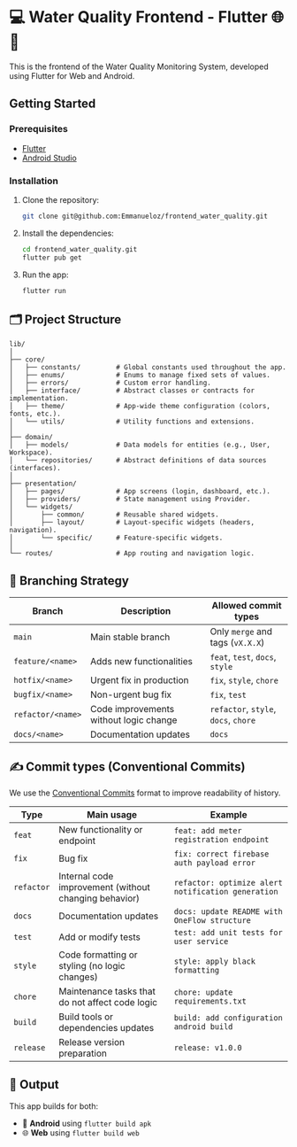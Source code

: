 # 💻 Water Quality Frontend - Flutter 🌐📱

This is the frontend of the Water Quality Monitoring System, developed using Flutter for Web and Android.

## Getting Started

### Prerequisites

- [Flutter](https://docs.flutter.dev/get-started/install)
- [Android Studio](https://developer.android.com/studio)

### Installation

1. Clone the repository:

   ```bash
   git clone git@github.com:Emmanueloz/frontend_water_quality.git
   ```

2. Install the dependencies:

   ```bash
   cd frontend_water_quality.git
   flutter pub get
   ```

3. Run the app:

   ```bash
   flutter run
   ```

## 🗂️ Project Structure

```plaintext
lib/
│
├── core/
│   ├── constants/         # Global constants used throughout the app.
│   ├── enums/             # Enums to manage fixed sets of values.
│   ├── errors/            # Custom error handling.
│   ├── interface/         # Abstract classes or contracts for implementation.
│   ├── theme/             # App-wide theme configuration (colors, fonts, etc.).
│   └── utils/             # Utility functions and extensions.
│
├── domain/
│   ├── models/            # Data models for entities (e.g., User, Workspace).
│   └── repositories/      # Abstract definitions of data sources (interfaces).
│
├── presentation/
│   ├── pages/             # App screens (login, dashboard, etc.).
│   ├── providers/         # State management using Provider.
│   └── widgets/
│       ├── common/        # Reusable shared widgets.
│       ├── layout/        # Layout-specific widgets (headers, navigation).
│       └── specific/      # Feature-specific widgets.
│
└── routes/                # App routing and navigation logic.
```

## 🌿 Branching Strategy

| Branch            | Description                            | Allowed commit types                 |
| ----------------- | -------------------------------------- | ------------------------------------ |
| `main`            | Main stable branch                     | Only `merge` and tags (`vX.X.X`)     |
| `feature/<name>`  | Adds new functionalities               | `feat`, `test`, `docs`, `style`      |
| `hotfix/<name>`   | Urgent fix in production               | `fix`, `style`, `chore`              |
| `bugfix/<name>`   | Non-urgent bug fix                     | `fix`, `test`                        |
| `refactor/<name>` | Code improvements without logic change | `refactor`, `style`, `docs`, `chore` |
| `docs/<name>`     | Documentation updates                  | `docs`                               |

## ✍️ Commit types (Conventional Commits)

We use the [Conventional Commits](https://www.conventionalcommits.org/) format to improve readability of history.

| Type       | Main usage                                            | Example                                            |
| ---------- | ----------------------------------------------------- | -------------------------------------------------- |
| `feat`     | New functionality or endpoint                         | `feat: add meter registration endpoint`            |
| `fix`      | Bug fix                                               | `fix: correct firebase auth payload error`         |
| `refactor` | Internal code improvement (without changing behavior) | `refactor: optimize alert notification generation` |
| `docs`     | Documentation updates                                 | `docs: update README with OneFlow structure`       |
| `test`     | Add or modify tests                                   | `test: add unit tests for user service`            |
| `style`    | Code formatting or styling (no logic changes)         | `style: apply black formatting`                    |
| `chore`    | Maintenance tasks that do not affect code logic       | `chore: update requirements.txt`                   |
| `build`    | Build tools or dependencies updates                   | `build: add configuration android build`           |
| `release`  | Release version preparation                           | `release: v1.0.0`                                  |

## 🚀 Output

This app builds for both:

- 📱 **Android** using `flutter build apk`
- 🌐 **Web** using `flutter build web`
